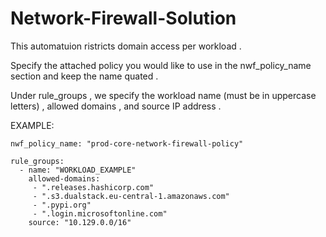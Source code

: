 # Network-Firewall-Solution

This automatuion ristricts domain access per workload .

Specify the attached policy you would like to use in the nwf_policy_name section and keep the name quated .

Under rule_groups , we specify the workload name (must be in uppercase letters) , allowed domains , and source IP address .

EXAMPLE:
```
nwf_policy_name: "prod-core-network-firewall-policy"

rule_groups:
  - name: "WORKLOAD_EXAMPLE"
    allowed-domains:
     - ".releases.hashicorp.com"
     - ".s3.dualstack.eu-central-1.amazonaws.com"
     - ".pypi.org"
     - ".login.microsoftonline.com"
    source: "10.129.0.0/16"
```
